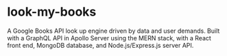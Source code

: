 # look-my-books
A Google Books API look up engine driven by data and user demands. Built with a GraphQL API in Apollo Server using the MERN stack, with a React front end, MongoDB database, and Node.js/Express.js server API.
